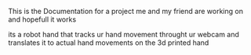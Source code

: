 This is the Documentation for a project me and my friend are working on and hopefull it works

its a robot hand that tracks ur hand movement throught ur webcam and translates it to actual hand movements on the 3d printed hand
